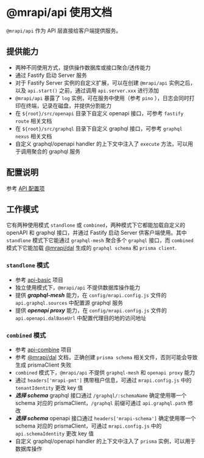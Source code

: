 # @mrapi/api 使用文档

`@mrapi/api` 作为 API 层直接给客户端提供服务。

## 提供能力

- 两种不同使用方式，提供操作数据库或接口聚合/透传能力
- 通过 Fastify 启动 Server 服务
- 对于 Fastify Server 实例的自定义扩展，可以在创建 `@mrapi/api` 实例之后，以及 `api.start()` 之前，通过调用 `api.server.xxx` 进行添加
- `@mrapi/api` 暴露了 `log` 实例，可在服务中使用（参考 `pino` ），日志会同时打印在终端，记录在磁盘，并提供分割能力
- 在 `${root}/src/openapi` 目录下自定义 openapi 接口，可参考 `fastify route` 相关文档
- 在 `${root}/src/graphql` 目录下自定义 graphql 接口，可参考 `graphql nexus` 相关文档
- 自定义 graphql/openapi handler 的上下文中注入了 `execute` 方法，可以用于调用聚合的 graphql 服务

## 配置说明

参考 [API 配置项](./Configuration/API.zh-CN.md)

## 工作模式

它有两种使用模式 `standlone` 或 `combined`，两种模式下它都能加载自定义的 openAPI 和 graphql 接口，并通过 Fastify 启动 Server 供客户端使用。其中 `standlone` 模式下它能通过 `graphql-mesh` 聚合多个 `graphql` 接口，而 `combined` 模式下它能加载 [@mrapi/dal](./DAL.zh-CN.md) 生成的 `graphql schema` 和 `prisma client`.

### `standlone` 模式

- 参考 [api-basic](../examples/api-basic) 项目
- 独立使用模式下，`@mrapi/api` 不提供数据库操作能力
- 提供 **_graphql-mesh_** 能力，在 `config/mrapi.config.js` 文件的 `api.graphql.sources` 中配置源 graphql 服务
- 提供 **_openapi proxy_** 能力，在 `config/mrapi.config.js` 文件的 `api.openapi.dalBaseUrl` 中配置代理目的地的访问地址

### `combined` 模式

- 参考 [api-combine](../examples/api-combine) 项目
- 参考 [@mrapi/dal](./DAL.zh-CN.md) 文档，正确创建 `prisma schema` 相关文件，否则可能会导致生成 prismaClient 失败
- `combined` 模式下，`@mrapi/api` 不提供 `graphql-mesh` 和 `openapi proxy` 能力
- 通过 `headers['mrapi-pmt']` 携带租户信息，可通过 `mrapi.config.js` 中的 `tenantIdentity` 更改 key 值
- **_选择 schema_** graphql 接口通过 `/graphql/:schemaName` 确定使用哪一个 schema 对应的 prismaClient，`/graphql` 前缀可通过 `api.graphql.path` 修改
- **_选择 schema_** openapi 接口通过 `headers['mrapi-schema']` 确定使用哪一个 schema 对应的 prismaClient，可通过 `mrapi.config.js` 中的`api.schemaIdentity` 更改 key 值
- 自定义 graphql/openapi handler 的上下文中注入了 `prisma` 实例，可以用于数据库操作
